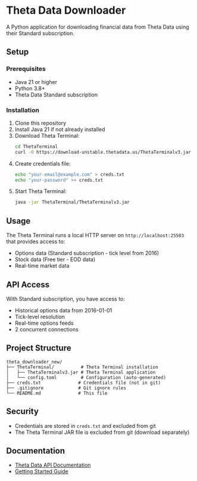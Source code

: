 # Theta Data Downloader

A Python application for downloading financial data from Theta Data using their Standard subscription.

## Setup

### Prerequisites
- Java 21 or higher
- Python 3.8+
- Theta Data Standard subscription

### Installation

1. Clone this repository
2. Install Java 21 if not already installed
3. Download Theta Terminal:
   ```bash
   cd ThetaTerminal
   curl -O https://download-unstable.thetadata.us/ThetaTerminalv3.jar
   ```
4. Create credentials file:
   ```bash
   echo "your-email@example.com" > creds.txt
   echo "your-password" >> creds.txt
   ```
5. Start Theta Terminal:
   ```bash
   java -jar ThetaTerminal/ThetaTerminalv3.jar
   ```

## Usage

The Theta Terminal runs a local HTTP server on `http://localhost:25503` that provides access to:
- Options data (Standard subscription - tick level from 2016)
- Stock data (Free tier - EOD data)
- Real-time market data

## API Access

With Standard subscription, you have access to:
- Historical options data from 2016-01-01
- Tick-level resolution
- Real-time options feeds
- 2 concurrent connections

## Project Structure

```
theta_downloader_new/
├── ThetaTerminal/          # Theta Terminal installation
│   ├── ThetaTerminalv3.jar # Theta Terminal application
│   └── config.toml         # Configuration (auto-generated)
├── creds.txt              # Credentials file (not in git)
├── .gitignore             # Git ignore rules
└── README.md              # This file
```

## Security

- Credentials are stored in `creds.txt` and excluded from git
- The Theta Terminal JAR file is excluded from git (download separately)

## Documentation

- [Theta Data API Documentation](https://docs.thetadata.us/)
- [Getting Started Guide](https://docs.thetadata.us/Articles/Getting-Started/Getting-Started.html)
